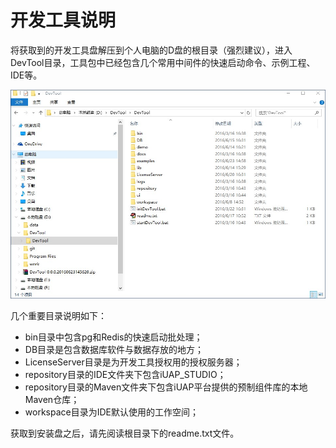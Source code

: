 ﻿
# 开发工具说明

将获取到的开发工具盘解压到个人电脑的D盘的根目录（强烈建议），进入DevTool目录，工具包中已经包含几个常用中间件的快速启动命令、示例工程、IDE等。
 
 ![开发工具包说明](../img/image001.jpg)
 
几个重要目录说明如下：

* bin目录中包含pg和Redis的快速启动批处理；
* DB目录是包含数据库软件与数据存放的地方；
* LicenseServer目录是为开发工具授权用的授权服务器；
* repository目录的IDE文件夹下包含iUAP_STUDIO；
* repository目录的Maven文件夹下包含iUAP平台提供的预制组件库的本地Maven仓库；
* workspace目录为IDE默认使用的工作空间；

获取到安装盘之后，请先阅读根目录下的readme.txt文件。


